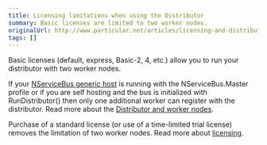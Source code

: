 ```yaml
---
title: Licensing limitations when using the Distributor
summary: Basic licenses are limited to two worker nodes.
originalUrl: http://www.particular.net/articles/licensing-and-distribution
tags: []
---
```


Basic licenses (default, express, Basic-2, 4, etc.) allow you to run your distributor with two worker nodes.

If your [NServiceBus generic host](the-nservicebus-host.md) is running with the NServiceBus.Master profile or if you are self hosting and the bus is initialized with RunDistributor() then only one additional worker can register with the distributor. Read more about the [Distributor and worker nodes](particular.net/articles/load-balancing-with-the-distributor).

Purchase of a standard license (or use of a time-limited trial license) removes the limitation of two worker nodes. Read more about [licensing](particular.net/licensing).

